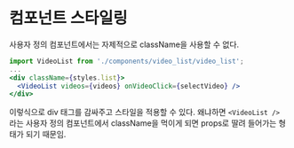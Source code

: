 # 컴포넌트 스타일링

사용자 정의 컴포넌트에서는 자제적으로 className을 사용할 수 없다.

```jsx
import VideoList from './components/video_list/video_list';
...
<div className={styles.list}>
  <VideoList videos={videos} onVideoClick={selectVideo} />
</div>
```

이렇식으로 div 태그를 감싸주고 스타일을 적용할 수 있다. 왜냐하면 `<VideoList />` 라는 사용자 정의 컴포넌트에서 className을 먹이게 되면 props로 딸려 들어가는 형태가 되기 때문임.

